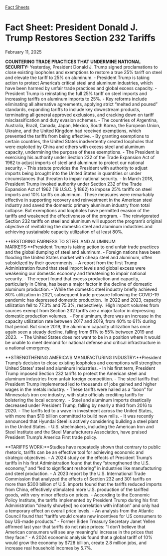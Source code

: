 [Fact Sheets](https://www.whitehouse.gov/fact-sheets/)

# 					Fact Sheet: President Donald J. Trump Restores Section 232 Tariffs				

February 11, 2025

**COUNTERING TRADE PRACTICES THAT UNDERMINE NATIONAL SECURITY:** Yesterday, President Donald J. Trump signed proclamations to close existing loopholes and exemptions to restore a true 25% tariff on steel and elevate the tariff to 25% on aluminum.
    - President Trump is taking action to protect America’s critical steel and aluminum industries, which have been harmed by unfair trade practices and global excess capacity.
    - President Trump is reinstating the full 25% tariff on steel imports and increasing tariffs on aluminum imports to 25%.       - Key reforms include eliminating all alternative agreements, applying strict “melted and poured” standards, expanding tariffs to include key downstream products, terminating all general approved exclusions, and cracking down on tariff misclassification and duty evasion schemes. 
    - The countries of Argentina, Australia, Brazil, Canada, Japan, Mexico, South Korea, the European Union, Ukraine, and the United Kingdom had received exemptions, which prevented the tariffs from being effective.       - By granting exemptions to certain countries, the United States inadvertently created loopholes that were exploited by China and others with excess steel and aluminum capacity, undermining the purpose of these exemptions. 
    - The President is exercising his authority under Section 232 of the Trade Expansion Act of 1962 to adjust imports of steel and aluminum to protect our national security.       - This statute provides the President with authority to adjust imports being brought into the United States in quantities or under circumstances that threaten to impair national security.       - In March 2018, President Trump invoked authority under Section 232 of the Trade Expansion Act of 1962 (19 U.S.C. § 1862) to impose 25% tariffs on steel imports and 10% tariffs on aluminum.  These measures were remarkably effective in supporting recovery and reinvestment in the American steel industry and saved the domestic primary aluminum industry from total collapse. But exemptions and loopholes have permitted evasion of the tariffs and weakened the effectiveness of the program.        - The reinvigorated Section 232 tariffs on steel and aluminum will support the program’s original objective of revitalizing the domestic steel and aluminum industries and achieving sustainable capacity utilization of at least 80%. 

**RESTORING FAIRNESS TO STEEL AND ALUMINUM MARKETS:**President Trump is taking action to end unfair trade practices and the global dumping of steel and aluminum.
    - Foreign nations have been flooding the United States market with cheap steel and aluminum, often subsidized by their governments.
    - A report from the first Trump Administration found that steel import levels and global excess were weakening our domestic economy and threatening to impair national security.       - The report found that excess production and capacity, particularly in China, has been a major factor in the decline of domestic aluminum production. 
    - While the domestic steel industry briefly achieved 80% utilization in 2021, subsequent trade pressure following the COVID-19 pandemic has depressed domestic production.  In 2022 and 2023, capacity utilization fell to 77.3% and 75.3%, respectively.  High import volumes from sources exempt from Section 232 tariffs are a major factor in depressing domestic production volumes. 
    - For aluminum, there was an increase in the capacity utilization rate between 2017 and 2019, from 40% to 61% during that period. But since 2019, the aluminum capacity utilization has once again seen a steady decline, falling from 61% to 55% between 2019 and 2023.  
    - The United States does not want to be in a position where it would be unable to meet demand for national defense and critical infrastructure in a national emergency.

**STRENGTHENING AMERICA’S MANUFACTURING INDUSTRY:**President Trump’s decision to close existing loopholes and exemptions will strengthen United States’ steel and aluminum industries.
    - In his first term, President Trump imposed Section 232 tariffs to protect the American steel and aluminum industries from unfair foreign competition.
    - The steel tariffs that President Trump implemented led to thousands of jobs gained and higher wages in the metals industry.       - These tariffs were hailed as a “boon” for Minnesota’s iron ore industry, with state officials crediting tariffs for bolstering the local economy.        - Steel and aluminum imports drastically decreased under President Trump, falling by nearly a third from 2016 to 2020.        - The tariffs led to a wave in investment across the United States, with more than $10 billion committed to build new mills. 
    - It was recently announced that Hyundai Steel is actively considering building a steel plant in the United States.
    - U.S. steelmakers, including the American Iron and Steel Institute and the Steel Manufacturers Association, have praised President Trump’s America First trade policy.

**TARIFFS WORK:**Studies have repeatedly shown that contrary to public rhetoric, tariffs can be an effective tool for achieving economic and strategic objectives.
    - A 2024 study on the effects of President Trump’s tariffs in his first Administration found that they “strengthened the U.S. economy,” and “led to significant reshoring” in industries like manufacturing and steel production.
    - A 2023 report by the U.S. International Trade Commission that analyzed the effects of Section 232 and 301 tariffs on more than $300 billion of U.S. imports found that the tariffs reduced imports from China, effectively stimulated more U.S. production of the tariffed goods, with very minor effects on prices.
    - According to the Economic Policy Institute, the tariffs implemented by President Trump during his first Administration “clearly show[ed] no correlation with inflation” and only had a temporary effect on overall price levels.
    - An analysis from the Atlantic Council found that “tariffs would create new incentives for US consumers to buy US-made products.”
    - Former Biden Treasury Secretary Janet Yellen affirmed last year that tariffs do not raise prices: “I don’t believe that American consumers will see any meaningful increase in the prices that they face.”
    - A 2024 economic analysis found that a global tariff of 10% would grow the economy by $728 billion, create 2.8 million jobs, and increase real household incomes by 5.7%.
